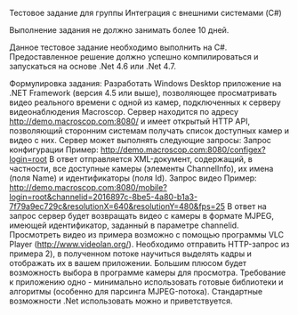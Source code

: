 Тестовое задание для группы Интеграция с внешними системами (C#)

Выполнение задания не должно занимать более 10 дней.

Данное тестовое задание необходимо выполнить на C#. Предоставленное решение должно успешно компилироваться и запускаться на основе .Net 4.6 или .Net 4.7.

Формулировка задания:
Разработать Windows Desktop приложение на .NET Framework (версия 4.5 или выше), позволяющее просматривать видео реального времени с одной из камер,
подключенных к серверу видеонаблюдения Macroscop. Сервер находится по адресу http://demo.macroscop.com:8080/ и имеет открытый HTTP API,
позволяющий сторонним системам получать список доступных камер и видео с них.
	Сервер может выполнять следующие запросы:
	Запрос конфигурации
	Пример: http://demo.macroscop.com:8080/configex?login=root
В ответ отправляется XML-документ, содержащий, в частности, все доступные камеры (элементы ChannelInfo), их имена (поля Name) и идентификаторы (поля Id).
	Запрос видео
	Пример: http://demo.macroscop.com:8080/mobile?login=root&channelid=2016897c-8be5-4a80-b1a3-7f79a9ec729c&resolutionX=640&resolutionY=480&fps=25
В ответ на запрос сервер будет возвращать видео с камеры в формате MJPEG, имеющей идентификатор, заданный в параметре channelid.  
	Просмотреть видео из примера возможно с помощью программы VLC Player (http://www.videolan.org/).
Необходимо отправить HTTP-запрос из примера 2), в полученном потоке научиться выделять кадры и отображать их в вашем приложении. 
Большим плюсом будет возможность выбора в программе камеры для просмотра.
Требование к приложению одно - минимально использовать готовые библиотеки и алгоритмы (особенно для парсинга MJPEG-потока). 
Стандартные возможности .Net использовать можно и приветствуется.
